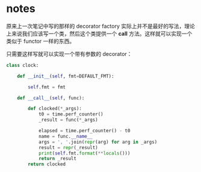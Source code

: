 # notes

原来上一次笔记中写的那样的 decorator factory 实际上并不是最好的写法，理论上来说我们应该写一个类，然后这个类提供一个 __call__ 方法。这样就可以实现一个类似于 functor 一样的东西。

只需要这样写就可以实现一个带有参数的 decorator：

```python
class clock:

    def __init__(self, fmt=DEFAULT_FMT):

        self.fmt = fmt

    def __call__(self, func):

        def clocked(*_args):
            t0 = time.perf_counter()
            _result = func(*_args)

            elapsed = time.perf_counter() - t0
            name = func.__name__
            args = ', '.join(repr(arg) for arg in _args) 
            result = repr(_result) 
            print(self.fmt.format(**locals()))   
            return _result 
        return clocked
```